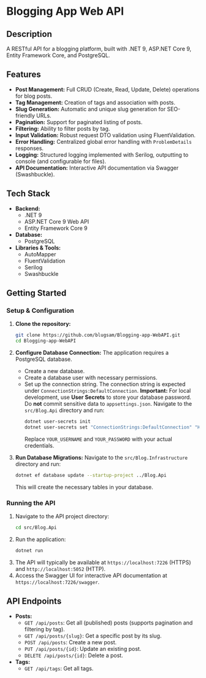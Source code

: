# Blogging App Web API

## Description

A RESTful API for a blogging platform, built with .NET 9, ASP.NET Core 9, Entity Framework Core, and PostgreSQL.

## Features

*   **Post Management:** Full CRUD (Create, Read, Update, Delete) operations for blog posts.
*   **Tag Management:** Creation of tags and association with posts.
*   **Slug Generation:** Automatic and unique slug generation for SEO-friendly URLs.
*   **Pagination:** Support for paginated listing of posts.
*   **Filtering:** Ability to filter posts by tag.
*   **Input Validation:** Robust request DTO validation using FluentValidation.
*   **Error Handling:** Centralized global error handling with `ProblemDetails` responses.
*   **Logging:** Structured logging implemented with Serilog, outputting to console (and configurable for files).
*   **API Documentation:** Interactive API documentation via Swagger (Swashbuckle).

## Tech Stack

*   **Backend:**
    *   .NET 9
    *   ASP.NET Core 9 Web API
    *   Entity Framework Core 9
*   **Database:**
    *   PostgreSQL
*   **Libraries & Tools:**
    *   AutoMapper
    *   FluentValidation
    *   Serilog
    *   Swashbuckle

## Getting Started

### Setup & Configuration

1.  **Clone the repository:**
    ```bash
    git clone https://github.com/blugsam/Blogging-app-WebAPI.git
    cd Blogging-app-WebAPI
    ```

2.  **Configure Database Connection:**
    The application requires a PostgreSQL database.
    *   Create a new database.
    *   Create a database user with necessary permissions.
    *   Set up the connection string. The connection string is expected under `ConnectionStrings:DefaultConnection`.
        **Important:** For local development, use **User Secrets** to store your database password. Do **not** commit sensitive data to `appsettings.json`.
        Navigate to the `src/Blog.Api` directory and run:
        ```bash
        dotnet user-secrets init
        dotnet user-secrets set "ConnectionStrings:DefaultConnection" "Host=localhost;Port=5432;Database=BloggingApp;Username=YOUR_USERNAME;Password=YOUR_PASSWORD"
        ```
        Replace `YOUR_USERNAME` and `YOUR_PASSWORD` with your actual credentials.

3.  **Run Database Migrations:**
    Navigate to the `src/Blog.Infrastructure` directory and run:
    ```bash
    dotnet ef database update --startup-project ../Blog.Api
    ```
    This will create the necessary tables in your database.

### Running the API

1.  Navigate to the API project directory:
    ```bash
    cd src/Blog.Api
    ```
2.  Run the application:
    ```bash
    dotnet run
    ```
3.  The API will typically be available at `https://localhost:7226` (HTTPS) and `http://localhost:5052` (HTTP).
4.  Access the Swagger UI for interactive API documentation at `https://localhost:7226/swagger`.

## API Endpoints

*   **Posts:**
    *   `GET /api/posts`: Get all (published) posts (supports pagination and filtering by tag).
    *   `GET /api/posts/{slug}`: Get a specific post by its slug.
    *   `POST /api/posts`: Create a new post.
    *   `PUT /api/posts/{id}`: Update an existing post.
    *   `DELETE /api/posts/{id}`: Delete a post.
*   **Tags:**
    *   `GET /api/tags`: Get all tags.
